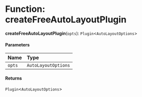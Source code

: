 # Function: createFreeAutoLayoutPlugin

**createFreeAutoLayoutPlugin**(`opts`): `Plugin`<`AutoLayoutOptions`>

#### Parameters

| Name | Type |
| :------ | :------ |
| `opts` | `AutoLayoutOptions` |

#### Returns

`Plugin`<`AutoLayoutOptions`>
